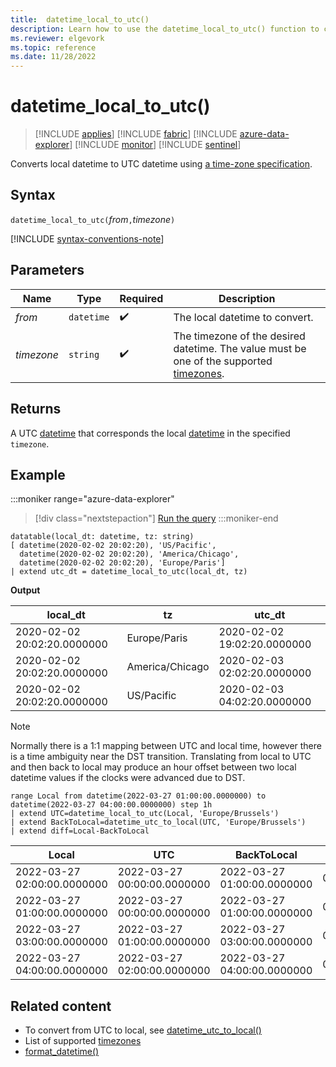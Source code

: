 ```yaml
---
title:  datetime_local_to_utc()
description: Learn how to use the datetime_local_to_utc() function to convert local datetime to UTC datetime.
ms.reviewer: elgevork
ms.topic: reference
ms.date: 11/28/2022
---
```

# datetime_local_to_utc()

> [!INCLUDE [applies](../includes/applies-to-version/applies.md)] [!INCLUDE [fabric](../includes/applies-to-version/fabric.md)] [!INCLUDE [azure-data-explorer](../includes/applies-to-version/azure-data-explorer.md)] [!INCLUDE [monitor](../includes/applies-to-version/monitor.md)] [!INCLUDE [sentinel](../includes/applies-to-version/sentinel.md)]

Converts local datetime to UTC datetime using [a time-zone specification](timezone.md).

## Syntax

`datetime_local_to_utc(`*from*`,`*timezone*`)`

[!INCLUDE [syntax-conventions-note](../includes/syntax-conventions-note.md)]

## Parameters

| Name | Type | Required | Description |
|--|--|--|--|
| *from* | `datetime` |  :heavy_check_mark: | The local datetime to convert.|
| *timezone* | `string` |  :heavy_check_mark: | The timezone of the desired datetime. The value must be one of the supported [timezones](timezone.md).|

## Returns

A UTC [datetime](scalar-data-types/datetime.md) that corresponds the local [datetime](scalar-data-types/datetime.md) in the specified `timezone`.

## Example

:::moniker range="azure-data-explorer"
> [!div class="nextstepaction"]
> <a href="https://dataexplorer.azure.com/clusters/help/databases/Samples?query=H4sIAAAAAAAAA42PTQsCIRCG7/6KubmCseJR6BDRPYhOEWI6bYK7hjsLEf34jMBrMS9zmI935gmOalwSdil7l2wgA8ERUhxRAj0NzFTiNAh2avVOK61WSleBVkZpo5WQwI+Hfu98vEbPJTD4Ob8ZsUTv+u2t5iH/t7RbSr5jPVTizM/sBfggnAIs5OvzsG4G9gtE2dZWo/swiTePz2vZ9QAAAA==" target="_blank">Run the query</a>
:::moniker-end

```kusto
datatable(local_dt: datetime, tz: string)
[ datetime(2020-02-02 20:02:20), 'US/Pacific', 
  datetime(2020-02-02 20:02:20), 'America/Chicago', 
  datetime(2020-02-02 20:02:20), 'Europe/Paris']
| extend utc_dt = datetime_local_to_utc(local_dt, tz)
```

**Output**

|local_dt|tz|utc_dt|
|---|---|---|
|2020-02-02 20:02:20.0000000|Europe/Paris|2020-02-02 19:02:20.0000000|
|2020-02-02 20:02:20.0000000|America/Chicago|2020-02-03 02:02:20.0000000|
|2020-02-02 20:02:20.0000000|US/Pacific|2020-02-03 04:02:20.0000000|


> [!NOTE] 
> Normally there is a 1:1 mapping between UTC and local time, however there is a time ambiguity near the DST transition.
> Translating from local to UTC and then back to local may produce an hour offset between two local datetime values if the clocks were advanced due to DST.


```kusto
range Local from datetime(2022-03-27 01:00:00.0000000) to datetime(2022-03-27 04:00:00.0000000) step 1h
| extend UTC=datetime_local_to_utc(Local, 'Europe/Brussels')
| extend BackToLocal=datetime_utc_to_local(UTC, 'Europe/Brussels')
| extend diff=Local-BackToLocal
```
 
|Local|UTC|BackToLocal|diff|
|---|---|---|---|
|2022-03-27 02:00:00.0000000|2022-03-27 00:00:00.0000000|2022-03-27 01:00:00.0000000|01:00:00|
|2022-03-27 01:00:00.0000000|2022-03-27 00:00:00.0000000|2022-03-27 01:00:00.0000000|00:00:00|
|2022-03-27 03:00:00.0000000|2022-03-27 01:00:00.0000000|2022-03-27 03:00:00.0000000|00:00:00|
|2022-03-27 04:00:00.0000000|2022-03-27 02:00:00.0000000|2022-03-27 04:00:00.0000000|00:00:00|

## Related content

* To convert from UTC to local, see [datetime_utc_to_local()](datetime-utc-to-local-function.md)
* List of supported [timezones](timezone.md)
* [format_datetime()](format-datetime-function.md)
